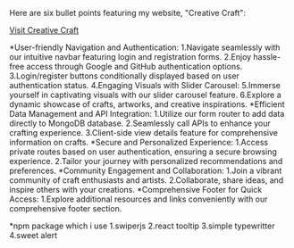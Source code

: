  Here are six bullet points featuring my website, "Creative Craft":

[Visit Creative Craft](https://your-website.com)

*User-friendly Navigation and Authentication:
1.Navigate seamlessly with our intuitive navbar featuring login and registration forms.
2.Enjoy hassle-free access through Google and GitHub authentication options.
3.Login/register buttons conditionally displayed based on user authentication status.
4.Engaging Visuals with Slider Carousel:
5.Immerse yourself in captivating visuals with our slider carousel feature.
6.Explore a dynamic showcase of crafts, artworks, and creative inspirations.
*Efficient Data Management and API Integration:
1.Utilize our form router to add data directly to MongoDB database.
2.Seamlessly call APIs to enhance your crafting experience.
3.Client-side view details feature for comprehensive information on crafts.
*Secure and Personalized Experience:
1.Access private routes based on user authentication, ensuring a secure browsing experience.
2.Tailor your journey with personalized recommendations and preferences.
*Community Engagement and Collaboration:
1.Join a vibrant community of craft enthusiasts and artists.
2.Collaborate, share ideas, and inspire others with your creations.
*Comprehensive Footer for Quick Access:
1.Explore additional resources and links conveniently with our comprehensive footer section.


*npm package which i use
1.swiperjs
2.react tooltip
3.simple typewritter
4.sweet alert
